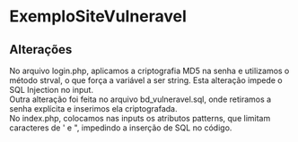 # ExemploSiteVulneravel

## Alterações
No arquivo login.php, aplicamos a criptografia MD5 na senha e utilizamos o método strval, o que força a variável a ser string. Esta alteração impede o SQL Injection no input.
<br>
Outra alteração foi feita no arquivo bd_vulneravel.sql, onde retiramos a senha explícita e inserimos ela criptografada.
<br>
No index.php, colocamos nas inputs os atributos patterns, que limitam caracteres de ' e ", impedindo a inserção de SQL no código.
